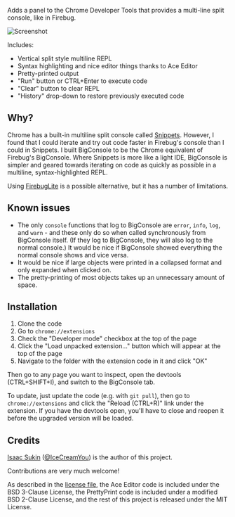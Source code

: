 Adds a panel to the Chrome Developer Tools that provides a multi-line split
console, like in Firebug.

![Screenshot](https://raw.github.com/IceCreamYou/Chrome-BigConsole/master/screenshot.png)

Includes:

- Vertical split style multiline REPL
- Syntax highlighting and nice editor things thanks to Ace Editor
- Pretty-printed output
- "Run" button or CTRL+Enter to execute code
- "Clear" button to clear REPL
- "History" drop-down to restore previously executed code

## Why?

Chrome has a built-in multiline split console called
[Snippets](https://developers.google.com/chrome-developer-tools/docs/authoring-development-workflow#snippets).
However, I found that I could iterate and try out code faster in Firebug's
console than I could in Snippets. I built BigConsole to be the Chrome
equivalent of Firebug's BigConsole. Where Snippets is more like a light IDE,
BigConsole is simpler and geared towards iterating on code as quickly as
possible in a multiline, syntax-highlighted REPL.

Using [FirebugLite](https://getfirebug.com/firebuglite) is a possible
alternative, but it has a number of limitations.

## Known issues

- The only `console` functions that log to BigConsole are `error`, `info`,
  `log`, and `warn` - and these only do so when called synchronously from
  BigConsole itself. (If they log to BigConsole, they will also log to the
  normal console.) It would be nice if BigConsole showed everything the normal
  console shows and vice versa.
- It would be nice if large objects were printed in a collapsed format and only
  expanded when clicked on.
- The pretty-printing of most objects takes up an unnecessary amount of space.

## Installation

1. Clone the code
2. Go to `chrome://extensions`
3. Check the "Developer mode" checkbox at the top of the page
4. Click the "Load unpacked extension..." button which will appear at the top
   of the page
5. Navigate to the folder with the extension code in it and click "OK"

Then go to any page you want to inspect, open the devtools (CTRL+SHIFT+I), and
switch to the BigConsole tab.

To update, just update the code (e.g. with `git pull`), then go to
`chrome://extensions` and click the "Reload (CTRL+R)" link under the extension.
If you have the devtools open, you'll have to close and reopen it before the
upgraded version will be loaded.

## Credits

[Isaac Sukin](http://www.isaacsukin.com/contact)
([@IceCreamYou](https://twitter.com/IceCreamYou)) is the author of this
project.

Contributions are very much welcome!

As described in the
[license file](https://github.com/IceCreamYou/Chrome-BigConsole/blob/master/LICENSE.md),
the Ace Editor code is included under the BSD 3-Clause License, the PrettyPrint
code is included under a modified BSD 2-Clause License, and the rest of this
project is released under the MIT License.
